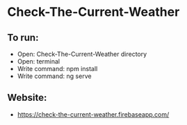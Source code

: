 # Check-The-Current-Weather

## To run:
- Open: Check-The-Current-Weather directory
- Open: terminal
- Write command: npm install
- Write command: ng serve

## Website:
- https://check-the-current-weather.firebaseapp.com/
